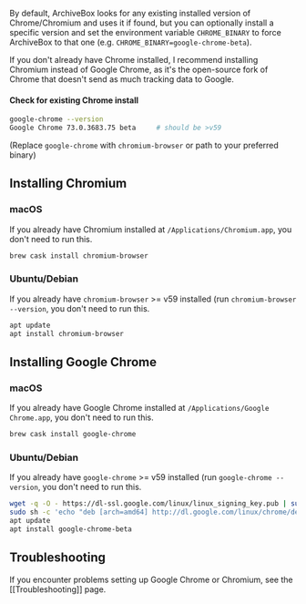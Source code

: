 By default, ArchiveBox looks for any existing installed version of Chrome/Chromium and uses it if found, but you can optionally install a specific version and set the environment variable `CHROME_BINARY` to force ArchiveBox to that one (e.g. `CHROME_BINARY=google-chrome-beta`).

If you don't already have Chrome installed, I recommend installing Chromium instead of Google Chrome, as it's the open-source fork of Chrome that doesn't send as much tracking data to Google.

#### Check for existing Chrome install
```bash
google-chrome --version
Google Chrome 73.0.3683.75 beta     # should be >v59
```
(Replace `google-chrome` with `chromium-browser` or path to your preferred binary)

## Installing Chromium

### macOS
If you already have Chromium installed at `/Applications/Chromium.app`, you don't need to run this.
```bash
brew cask install chromium-browser
```

### Ubuntu/Debian
If you already have `chromium-browser` >= v59 installed (run `chromium-browser --version`, you don't need to run this.
```bash
apt update
apt install chromium-browser
```

## Installing Google Chrome

### macOS
If you already have Google Chrome installed at `/Applications/Google Chrome.app`, you don't need to run this.
```bash
brew cask install google-chrome
```
### Ubuntu/Debian
If you already have `google-chrome` >= v59 installed (run `google-chrome --version`, you don't need to run this.
```bash
wget -q -O - https://dl-ssl.google.com/linux/linux_signing_key.pub | sudo apt-key add -
sudo sh -c 'echo "deb [arch=amd64] http://dl.google.com/linux/chrome/deb/ stable main" >> /etc/apt/sources.list.d/google-chrome.list'
apt update
apt install google-chrome-beta
```

## Troubleshooting

If you encounter problems setting up Google Chrome or Chromium, see the [[Troubleshooting]] page.